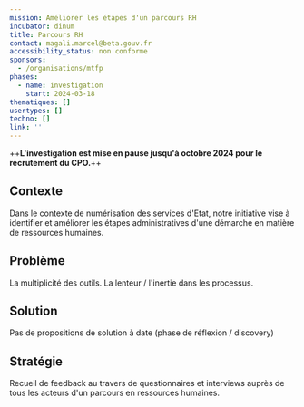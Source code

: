 ```yaml
---
mission: Améliorer les étapes d'un parcours RH
incubator: dinum
title: Parcours RH
contact: magali.marcel@beta.gouv.fr
accessibility_status: non conforme
sponsors:
  - /organisations/mtfp
phases:
  - name: investigation
    start: 2024-03-18
thematiques: []
usertypes: []
techno: []
link: ''
---
```

++**L'investigation est mise en pause jusqu'à octobre 2024 pour  le recrutement du CPO.**++

## Contexte

Dans le contexte de numérisation des services d'Etat, notre initiative vise à identifier et améliorer les étapes administratives d'une démarche en matière de ressources humaines.

## Problème

La multiplicité des outils.
La lenteur / l'inertie dans les processus.


## Solution

Pas de propositions de solution à date (phase de réflexion / discovery)


## Stratégie

Recueil de feedback au travers de questionnaires et interviews auprès de tous les acteurs d'un parcours en ressources humaines.
